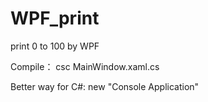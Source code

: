 WPF_print
=========

print 0 to 100 by WPF

Compile：
  csc MainWindow.xaml.cs
 
Better way for C#:
    new "Console Application"
